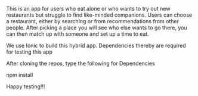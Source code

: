 This is an app for users who eat alone or who wants to try out new restaurants but struggle to find like-minded companions. Users can choose a restaurant, either by searching or from recommendations from other people. After picking a place you will see who else wants to go there, you can then match up with someone and set up a time to eat.

We use Ionic to build this hybrid app. Dependencies thereby are required for testing this app

After cloning the repos, type the following for Dependencies

npm install

Happy testing!!!
